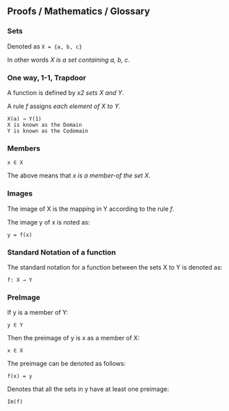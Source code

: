 
## Proofs / Mathematics / Glossary

### Sets
Denoted as `X = {a, b, c}`

In other words *X is a set containing a, b, c*.

### One way, 1-1, Trapdoor
A function is defined by *x2 sets X and Y*.

A rule *f* assigns *each element of X to Y*.

```
X(a) → Y(1)
X is known as the Domain 
Y is known as the Codomain
```

### Members
`x ∈ X`

The above means that *x is a member-of the set X*.

### Images

The image of X is the mapping in Y according to the rule *f*.

The image y of x is noted as:

`y = f(x)`

### Standard Notation of a function

The standard notation for a function between the sets X to Y is denoted as:

`f: X → Y`

### PreImage

If y is a member of Y:

`y ∈ Y`

Then the preimage of y is x as a member of X:

`x ∈ X`

The preimage can be denoted as follows:

`f(x) = y`

Denotes that all the sets in y have at least one preimage:

`Im(f)`
